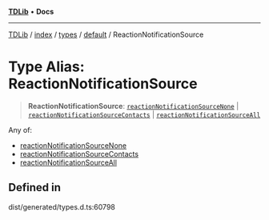 [**TDLib**](../../../../../../README.md) • **Docs**

***

[TDLib](../../../../../../modules.md) / [index](../../../../../README.md) / [types](../../../README.md) / [default](../README.md) / ReactionNotificationSource

# Type Alias: ReactionNotificationSource

> **ReactionNotificationSource**: [`reactionNotificationSourceNone`](reactionNotificationSourceNone.md) \| [`reactionNotificationSourceContacts`](reactionNotificationSourceContacts.md) \| [`reactionNotificationSourceAll`](reactionNotificationSourceAll.md)

Any of:
- [reactionNotificationSourceNone](reactionNotificationSourceNone.md)
- [reactionNotificationSourceContacts](reactionNotificationSourceContacts.md)
- [reactionNotificationSourceAll](reactionNotificationSourceAll.md)

## Defined in

dist/generated/types.d.ts:60798
